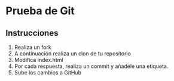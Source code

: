 # Prueba de Git

## Instrucciones 
1. Realiza un fork
2. A continuación realiza un clon de tu repositorio 
3. Modifica index.html
4. Por cada respuesta, realiza un commit y añadele una etiqueta.
5. Sube los cambios a GitHub 
